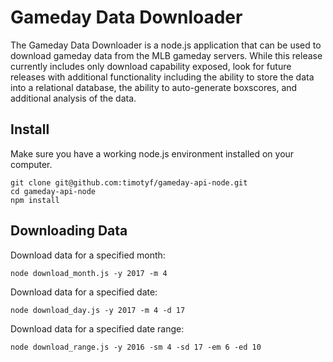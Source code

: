 # Gameday Data Downloader

The Gameday Data Downloader is a node.js application that can be used to download gameday data from the MLB gameday servers.
While this release currently includes only download capability exposed, look for future releases with additional functionality including the ability to store the data into a relational database, the ability to auto-generate boxscores, and additional analysis of the data.


## Install

Make sure you have a working node.js environment installed on your computer.

```
git clone git@github.com:timotyf/gameday-api-node.git
cd gameday-api-node
npm install
```

## Downloading Data

Download data for a specified month:
```
node download_month.js -y 2017 -m 4
```

Download data for a specified date:
```
node download_day.js -y 2017 -m 4 -d 17
```

Download data for a specified date range:
```
node download_range.js -y 2016 -sm 4 -sd 17 -em 6 -ed 10
```






